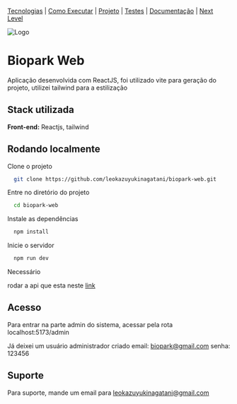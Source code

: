 [Tecnologias](#-stack-utilizada) |
[Como Executar](#-rodando-localmente) |
[Projeto](#-stack-utilizada) |
[Testes](#-rodando-os-testes) |
[Documentação](#-documentação-da-api)  |
[Next Level](#-melhorias) 

![Logo](https://dev-to-uploads.s3.amazonaws.com/uploads/articles/th5xamgrr6se0x5ro4g6.png)


# Biopark Web

Aplicação desenvolvida com ReactJS, foi utilizado vite para geração do projeto, utilizei tailwind para a estilização


## Stack utilizada

**Front-end:** Reactjs, tailwind


## Rodando localmente

Clone o projeto

```bash
  git clone https://github.com/leokazuyukinagatani/biopark-web.git
```

Entre no diretório do projeto

```bash
  cd biopark-web
```

Instale as dependências

```bash
  npm install
```

Inicie o servidor

```bash
  npm run dev
```

Necessário

rodar a api que esta neste [link](https://github.com/leokazuyukinagatani/biopark-server)

## Acesso
Para entrar na parte admin do sistema, acessar pela rota localhost:5173/admin

Já deixei um usuário administrador criado 
email: biopark@gmail.com
senha: 123456 
## Suporte

Para suporte, mande um email para leokazuyukinagatani@gmail.com
